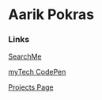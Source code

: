 # Aarik Pokras

### Links


[SearchMe](https://searchmebrowser.com/)

[myTech CodePen](https://codepen.io/my-tech)

[Projects Page](/projects)

